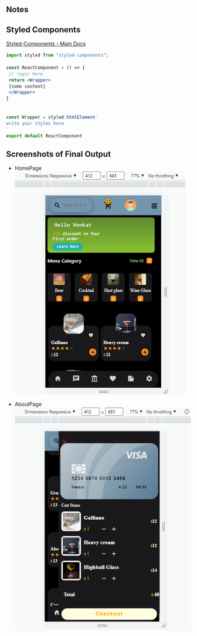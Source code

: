 ## Notes

## Styled Components

[Styled-Components - Main Docs](https://styled-components.com/)

```jsx
import styled from "styled-components";

const ReactComponent = () => {
 // logic here
 return <Wrapper>
 {some content}
 </Wrapper>
}


const Wrapper = styled.htmlElement`
write your styles here
`
export default ReactComponent
```


  ## Screenshots of Final Output
 
  - HomePage
  ![HomePage](Screenshots/HomePage.png)
   
  - AboutPage 
  ![CartPage](Screenshots/cartpage.png) 
